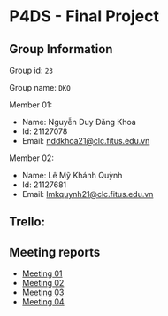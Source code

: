 # P4DS - Final Project
## Group Information  
Group id: `23`  

Group name: `DKQ`

Member 01:  
- Name: Nguyễn Duy Đăng Khoa  
- Id: 21127078  
- Email: nddkhoa21@clc.fitus.edu.vn  

Member 02:  
- Name: Lê Mỹ Khánh Quỳnh  
- Id: 21127681  
- Email: lmkquynh21@clc.fitus.edu.vn  

## Trello: 
## Meeting reports
- [Meeting 01](https://docs.google.com/document/d/1zWEzfo8Lv-GTMoeNB60PQvJ6xN8g4JiXH1SnyuDc0Fg/edit)
- [Meeting 02](https://docs.google.com/document/d/1v93hofeKQwErGIXwDtGbgFIw8Uiw0QZ2CTJTS5lHBeA/edit?usp=sharing)
- [Meeting 03](https://docs.google.com/document/d/1tw3k_xVHK2puLevpUFF_VtskvN467Jjs_tk3MMMy3DE/edit?usp=sharing)
- [Meeting 04](https://docs.google.com/document/d/1GEOJyGDSfMuKR_PvRWBP-v8MerZVHhYtVsw9w1uL87w/edit?usp=sharing)
